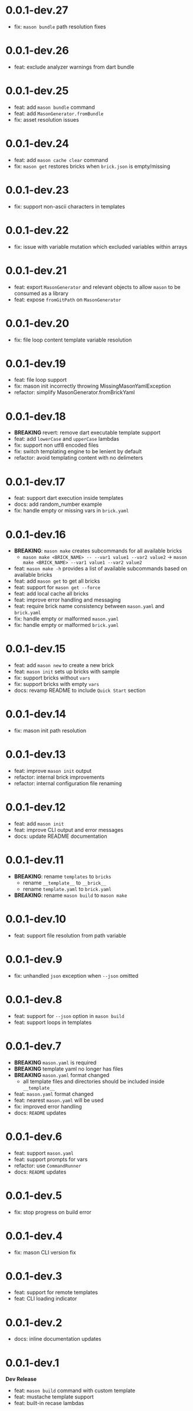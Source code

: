 # 0.0.1-dev.27

- fix: `mason bundle` path resolution fixes

# 0.0.1-dev.26

- feat: exclude analyzer warnings from dart bundle

# 0.0.1-dev.25

- feat: add `mason bundle` command
- feat: add `MasonGenerator.fromBundle`
- fix: asset resolution issues

# 0.0.1-dev.24

- feat: add `mason cache clear` command
- fix: `mason get` restores bricks when `brick.json` is empty/missing

# 0.0.1-dev.23

- fix: support non-ascii characters in templates

# 0.0.1-dev.22

- fix: issue with variable mutation which excluded variables within arrays

# 0.0.1-dev.21

- feat: export `MasonGenerator` and relevant objects to allow `mason` to be consumed as a library
- feat: expose `fromGitPath` on `MasonGenerator`

# 0.0.1-dev.20

- fix: file loop content template variable resolution

# 0.0.1-dev.19

- feat: file loop support
- fix: mason init incorrectly throwing MissingMasonYamlException
- refactor: simplify MasonGenerator.fromBrickYaml

# 0.0.1-dev.18

- **BREAKING** revert: remove dart executable template support
- feat: add `lowerCase` and `upperCase` lambdas
- fix: support non utf8 encoded files
- fix: switch templating engine to be lenient by default
- refactor: avoid templating content with no delimeters

# 0.0.1-dev.17

- feat: support dart execution inside templates
- docs: add random_number example
- fix: handle empty or missing vars in `brick.yaml`

# 0.0.1-dev.16

- **BREAKING**: `mason make` creates subcommands for all available bricks
  - `mason make <BRICK_NAME> -- --var1 value1 --var2 value2` -> `mason make <BRICK_NAME> --var1 value1 --var2 value2`
- feat: `mason make -h` provides a list of available subcommands based on available bricks
- feat: add `mason get` to get all bricks
- feat: support for `mason get --force`
- feat: add local cache all bricks
- feat: improve error handling and messaging
- feat: require brick name consistency between `mason.yaml` and `brick.yaml`
- fix: handle empty or malformed `mason.yaml`
- fix: handle empty or malformed `brick.yaml`

# 0.0.1-dev.15

- feat: add `mason new` to create a new brick
- feat: `mason init` sets up bricks with sample
- fix: support bricks without `vars`
- fix: support bricks with empty `vars`
- docs: revamp README to include `Quick Start` section

# 0.0.1-dev.14

- fix: mason init path resolution

# 0.0.1-dev.13

- feat: improve `mason init` output
- refactor: internal brick improvements
- refactor: internal configuration file renaming

# 0.0.1-dev.12

- feat: add `mason init`
- feat: improve CLI output and error messages
- docs: update README documentation

# 0.0.1-dev.11

- **BREAKING**: rename `templates` to `bricks`
  - rename `__template__` to `__brick__`
  - rename `template.yaml` to `brick.yaml`
- **BREAKING**: rename `mason build` to `mason make`

# 0.0.1-dev.10

- feat: support file resolution from path variable

# 0.0.1-dev.9

- fix: unhandled `json` exception when `--json` omitted

# 0.0.1-dev.8

- feat: support for `--json` option in `mason build`
- feat: support loops in templates

# 0.0.1-dev.7

- **BREAKING** `mason.yaml` is required
- **BREAKING** template yaml no longer has files
- **BREAKING** `mason.yaml` format changed
  - all template files and directories should be included inside `__template__`
- feat: `mason.yaml` format changed
- feat: nearest `mason.yaml` will be used
- fix: improved error handling
- docs: `README` updates

# 0.0.1-dev.6

- feat: support `mason.yaml`
- feat: support prompts for vars
- refactor: use `CommandRunner`
- docs: `README` updates

# 0.0.1-dev.5

- fix: stop progress on build error

# 0.0.1-dev.4

- fix: mason CLI version fix

# 0.0.1-dev.3

- feat: support for remote templates
- feat: CLI loading indicator

# 0.0.1-dev.2

- docs: inline documentation updates

# 0.0.1-dev.1

**Dev Release**

- feat: `mason build` command with custom template
- feat: mustache template support
- feat: built-in recase lambdas
